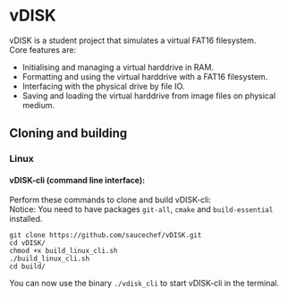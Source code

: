 # vDISK
vDISK is a student project that simulates a virtual FAT16 filesystem.  
Core features are:  
* Initialising and managing a virtual harddrive in RAM.
* Formatting and using the virtual harddrive with a FAT16 filesystem.
* Interfacing with the physical drive by file IO.
* Saving and loading the virtual harddrive from image files on physical medium.

## Cloning and building
### Linux 
#### vDISK-cli (command line interface):
Perform these commands to clone and build vDISK-cli:  
Notice: You need to have packages `git-all`, `cmake` and `build-essential` installed.
```
git clone https://github.com/saucechef/vDISK.git
cd vDISK/
chmod +x build_linux_cli.sh
./build_linux_cli.sh
cd build/
```
You can now use the binary `./vdisk_cli` to start vDISK-cli in the terminal.
